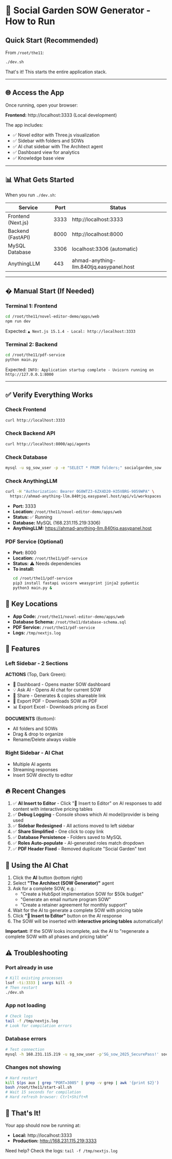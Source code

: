 # 🚀 Social Garden SOW Generator - How to Run

## Quick Start (Recommended)

From `/root/the11`:

```bash
./dev.sh
```

That's it! This starts the entire application stack.

---

## 🌐 Access the App

Once running, open your browser:

**Frontend:** http://localhost:3333 (Local development)

The app includes:
- ✅ Novel editor with Three.js visualization
- ✅ Sidebar with folders and SOWs  
- ✅ AI chat sidebar with The Architect agent
- ✅ Dashboard view for analytics
- ✅ Knowledge base view

---

## 📊 What Gets Started

When you run `./dev.sh`:

| Service | Port | Status |
|---------|------|--------|
| Frontend (Next.js) | 3333 | http://localhost:3333 |
| Backend (FastAPI) | 8000 | http://localhost:8000 |
| MySQL Database | 3306 | localhost:3306 (automatic) |
| AnythingLLM | 443 | ahmad-anything-llm.840tjq.easypanel.host |

---

## � Manual Start (If Needed)

### Terminal 1: Frontend
```bash
cd /root/the11/novel-editor-demo/apps/web
npm run dev
```

Expected: `▲ Next.js 15.1.4 - Local: http://localhost:3333`

### Terminal 2: Backend
```bash
cd /root/the11/pdf-service
python main.py
```

Expected: `INFO: Application startup complete - Uvicorn running on http://127.0.0.1:8000`

---

## ✅ Verify Everything Works

### Check Frontend
```bash
curl http://localhost:3333
```

### Check Backend API
```bash
curl http://localhost:8000/api/agents
```

### Check Database
```bash
mysql -u sg_sow_user -p -e "SELECT * FROM folders;" socialgarden_sow
```

### Check AnythingLLM
```bash
curl -H "Authorization: Bearer 0G0WTZ3-6ZX4D20-H35VBRG-9059WPA" \
  https://ahmad-anything-llm.840tjq.easypanel.host/api/v1/workspaces
```
- **Port:** 3333
- **Location:** `/root/the11/novel-editor-demo/apps/web`
- **Status:** ✅ Running
- **Database:** MySQL (168.231.115.219:3306)
- **AnythingLLM:** https://ahmad-anything-llm.840tjq.easypanel.host

### PDF Service (Optional)
- **Port:** 8000
- **Location:** `/root/the11/pdf-service`
- **Status:** ⚠️ Needs dependencies
- **To install:**
  ```bash
  cd /root/the11/pdf-service
  pip3 install fastapi uvicorn weasyprint jinja2 pydantic
  python3 main.py &
  ```

## 📁 Key Locations

- **App Code:** `/root/the11/novel-editor-demo/apps/web`
- **Database Schema:** `/root/the11/database-schema.sql`
- **PDF Service:** `/root/the11/pdf-service`
- **Logs:** `/tmp/nextjs.log`

## 🎯 Features

### Left Sidebar - 2 Sections

**ACTIONS** (Top, Dark Green):
- 🎯 Dashboard - Opens master SOW dashboard
- 💡 Ask AI - Opens AI chat for current SOW
- 🔗 Share - Generates & copies shareable link
- 📄 Export PDF - Downloads SOW as PDF
- 📊 Export Excel - Downloads pricing as Excel

**DOCUMENTS** (Bottom):
- All folders and SOWs
- Drag & drop to organize
- Rename/Delete always visible

### Right Sidebar - AI Chat
- Multiple AI agents
- Streaming responses
- Insert SOW directly to editor

## 🔥 Recent Changes

1. ✅ **AI Insert to Editor** - Click "📝 Insert to Editor" on AI responses to add content with interactive pricing tables
2. ✅ **Debug Logging** - Console shows which AI model/provider is being used
3. ✅ **Sidebar Redesigned** - All actions moved to left sidebar
4. ✅ **Share Simplified** - One click to copy link
5. ✅ **Database Persistence** - Folders saved to MySQL
6. ✅ **Roles Auto-populate** - AI-generated roles match dropdown
7. ✅ **PDF Header Fixed** - Removed duplicate "Social Garden" text

## 🤖 Using the AI Chat

1. Click the **AI** button (bottom right)
2. Select **"The Architect (SOW Generator)"** agent
3. Ask for a complete SOW, e.g.:
   - "Create a HubSpot implementation SOW for $50k budget"
   - "Generate an email nurture program SOW"
   - "Create a retainer agreement for monthly support"
4. Wait for the AI to generate a complete SOW with pricing table
5. Click **"📝 Insert to Editor"** button on the AI response
6. The SOW will be inserted with **interactive pricing tables** automatically!

**Important:** If the SOW looks incomplete, ask the AI to "regenerate a complete SOW with all phases and pricing table"

## ⚠️ Troubleshooting

### Port already in use
```bash
# Kill existing processes
lsof -ti:3333 | xargs kill -9
# Then restart
./dev.sh
```

### App not loading
```bash
# Check logs
tail -f /tmp/nextjs.log
# Look for compilation errors
```

### Database errors
```bash
# Test connection
mysql -h 168.231.115.219 -u sg_sow_user -p'SG_sow_2025_SecurePass!' socialgarden_sow -e "SHOW TABLES;"
```

### Changes not showing
```bash
# Hard restart
kill $(ps aux | grep "PORT=3005" | grep -v grep | awk '{print $2}')
bash /root/the11/start-all.sh
# Wait 15 seconds for compilation
# Hard refresh browser: Ctrl+Shift+R
```

## 🎉 That's It!

Your app should now be running at:
- **Local:** http://localhost:3333
- **Production:** http://168.231.115.219:3333

Need help? Check the logs: `tail -f /tmp/nextjs.log`
